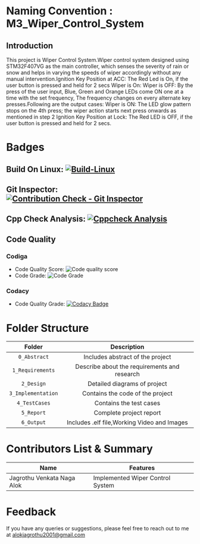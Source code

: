 # Naming Convention : M3_Wiper_Control_System
## Introduction
This project is Wiper Control System.Wiper control system designed using STM32F407VG as the main controller, which senses the severity of rain or snow and helps in varying the speeds of wiper accordingly without any manual intervention.Ignition Key Position at ACC: The Red Led is On, if the user button is pressed and held for 2 secs Wiper is On: Wiper is OFF: By the press of the user input, Blue, Green and Orange LEDs come ON one at a time with the set frequency, The frequency changes on every alternate key presses.Following are the output cases: Wiper is ON: The LED glow pattern stops on the 4th press; the wiper action starts next press onwards as mentioned in step 2 Ignition Key Position at Lock: The Red LED is OFF, if the user button is pressed and held for 2 secs.
# Badges
## Build On Linux: [![Build-Linux](https://github.com/alokjagrothu2001/M3_Wiper_Control_System/actions/workflows/Build%20on%20Linux.yml/badge.svg)](https://github.com/alokjagrothu2001/M3_Wiper_Control_System/actions/workflows/Build%20on%20Linux.yml)
## Git Inspector: [![Contribution Check - Git Inspector](https://github.com/alokjagrothu2001/M3_Wiper_Control_System/actions/workflows/gitinspector.yml/badge.svg)](https://github.com/alokjagrothu2001/M3_Wiper_Control_System/actions/workflows/gitinspector.yml)
## Cpp Check Analysis: [![Cppcheck Analysis](https://github.com/alokjagrothu2001/M3_Wiper_Control_System/actions/workflows/Cppcheck_Analyse.yml/badge.svg)](https://github.com/alokjagrothu2001/M3_Wiper_Control_System/actions/workflows/Cppcheck_Analyse.yml)
## Code Quality
### Codiga
* Code Quality Score: ![Code quality score](https://api.codiga.io/project/33435/score/svg)
* Code Grade: ![Code Grade](https://api.codiga.io/project/33435/status/svg)
### Codacy
* Code Quality Grade: [![Codacy Badge](https://app.codacy.com/project/badge/Grade/998b3073862147e5815c7e59b1461295)](https://www.codacy.com/gh/alokjagrothu2001/M3_Wiper_Control_System/dashboard?utm_source=github.com&amp;utm_medium=referral&amp;utm_content=alokjagrothu2001/M3_Wiper_Control_System&amp;utm_campaign=Badge_Grade)
# Folder Structure
|Folder|Description|
|:--:|:--:|
|`0_Abstract`| Includes abstract of the project|
|`1_Requirements`| Describe about the requirements and research|
|`2_Design`| Detailed diagrams of project|
|`3_Implementation`| Contains the code of the project|
|`4_TestCases`| Contains the test cases|
|`5_Report`| Complete project report|
|`6_Output`| Includes .elf file,Working Video and Images|

# Contributors List & Summary
|  Name   |    Features    |
|---------|----------------|
| Jagrothu Venkata Naga Alok |Implemented Wiper Control System|

# Feedback
If you have any queries or suggestions, please feel free to reach out to me at alokjagrothu2001@gmail.com


